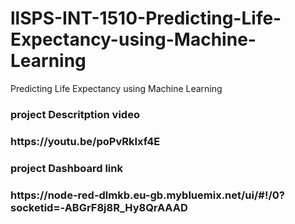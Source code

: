 # llSPS-INT-1510-Predicting-Life-Expectancy-using-Machine-Learning
Predicting Life Expectancy using Machine Learning

<h3> project Descritption video <h3>
https://youtu.be/poPvRkIxf4E

<h3> project Dashboard link <h3>
https://node-red-dlmkb.eu-gb.mybluemix.net/ui/#!/0?socketid=-ABGrF8j8R_Hy8QrAAAD
